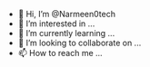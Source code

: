 - 👋 Hi, I’m @Narmeen0tech
- 👀 I’m interested in ...
- 🌱 I’m currently learning ...
- 💞️ I’m looking to collaborate on ...
- 📫 How to reach me ...

<!---
Narmeen0tech/Narmeen0tech is a ✨ special ✨ repository because its `README.md` (this file) appears on your GitHub profile.
You can click the Preview link to take a look at your changes.
--->
